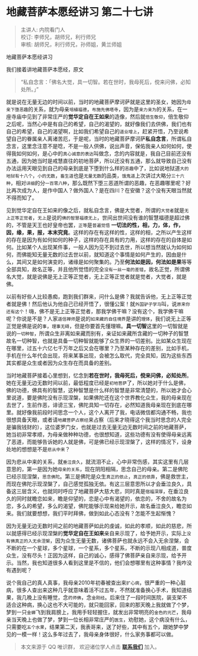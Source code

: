 # 地藏菩萨本愿经讲习 第二十七讲

> 主讲人: 内院看门人 <br />
> 校订: 李师兄，胡师兄，利行师兄 <br />
> 审核: 胡师兄，利行师兄，孙师姐，黄兰师姐 <br />

地藏菩萨本愿经讲习

我们接着讲地藏菩萨本愿经，原文

> “私自念言：「佛名大觉，具一切智。若在世时，我母死后，傥来问佛，必知处所。」”

就是说在无量无边的时间以前，当时的地藏菩萨摩诃萨就是这里的圣女，她因为`母亲下堕恶趣`的关系，就为母亲`培植福德`，`布施先佛塔寺`，因为是`亲力亲为`的关系，在一座寺庙中见到了非常庄严的**觉华定自在王如来**的造像，然后就`倍生敬仰`，倍生敬仰之后呢，当然心中是有自己的希望，自己的渴望的，就好像我们去供佛，我们也有自己的希望，自己的渴望啊，比如我们希望自己的`道业增上`，赶紧开悟，乃至说希望自己的眷属亲人离诸苦厄，于是呢，当时的地藏菩萨摩诃萨**私自念言**，所谓私自念言，这里念注意不是唸，不是一般人供佛，说出声音，保佑我亲人如何如何，使得我如何如何，是心中的`真心诚意的表达`叫做念，念的内容就是，我自己目前还没有五通，因为她当时是戒慧直往的初地菩萨，所以还没有五通，那么就导致自己没有办法运用天眼见到自己的母亲到底是下堕到什么样的`恶趣`中了，比如说地狱道`大的地狱有十八个`，`小的无数`，`畜生道`也是`无量无数`的品类，`饿鬼道`上次讲过大略分`三十六种`，相对`详细`的分`一百零八种`，那么既然下堕三恶道所谓的恶趣，在恶趣哪里呢？好比再次成为人，是作中国人？做外国人？是在四川？在安徽？这个没有天眼当然就不得而知了。

见到觉华定自在王如来的像之后，就私自念言，佛是大觉者，所谓的`大觉者`就是`无上正等正觉者`，`无上`是说的`佛的智慧福德无上`，世间出世间没有谁的智慧福德是超过佛的，不管是天王也好皇帝也罢，`正等`是`普遍觉悟` **一切法的性，相，力，体，作，因，缘，果，报，本末究竟**。这样的存在有这样的性，这样的相，之所以产生这样的存在是因为有如何如何的种子，这样的存在具有的力用，这样的存在的自体是如何。比如某个人出现某件事，一般人因为见不到过去世，所以想当然就认为如何如何，而佛能知无量无数的过去世以前，就知道这个事情是如何产生的，因由是什么，其间又是如何演变的，诸缘是如何聚集的。乃至**何法如是因，何法如是果**等等全部具知，故名正等，并且他所觉悟的完全`没有一丝一毫的差错`，故名正觉，所谓佛名大觉，就是说佛是无上正等正觉者，无上正等正觉者就是觉者，大觉者，就是佛。

以前有好些人比较愚痴，跑到我们群来，问什么是佛？我就告诉他，无上正等正觉者就是佛！然后他认为他自己已经开悟了，很懂公案！就`外国驴子学马`叫，说`原来你还有这个`！嗨，佛不是无上正等正觉者，那我学佛干嘛？没有这个，我学佛干嘛呢？你说是不是？人家`道信禅师`是说的`如来藏的自住境界`是讲的`理体`，我们说无上正等正觉是佛是说的`事`，`理事无碍`，但是你要首先懂理嘛。**具一切智**这里的一切智就是说的`一切种智`，所谓众生非离如来藏而别有，亲证如来藏所含藏的一切种子的智慧故名一切种智，也就是具备一切种智就能够了众生界的一切差别。比如某众生现在在哪里，过五十六亿七千万年之后又会在哪里？乃至某种存在的差别，比如手机，手机在什么年代会出现，将来某事出现，会被怎么取代，完全具知，因为这些东西其实都是众生或者因为众生存在而具备的差别。

当时地藏菩萨接着心里想到，忆念到**若在世时，我母死后，傥来问佛，必知处所**。她在无量无边无数时间以前，最低程度已经是`初地菩萨`了，所以她对于什么是佛，佛的功德，佛具有的智慧，这种智慧是什么样的智慧是非常清楚的，所以她才会心里说道，要是佛陀没有示现涅槃，如果佛陀还在这个世界教化众生，我的母亲现在去世了，生前作恶，诽谤三宝，佛陀具知一切存在，必然知道我母亲现在到底在哪里。就好像我前段时间思念一个人，这个人离开了我，电话微信都沟通不畅，我也很想具备天眼，或者请`地藏菩萨占察经`来占察（后来才晓得这个我当时思念的人完全是骗我钱财的），这位婆罗门女，也就是过去无量无边无数时间之前的地藏菩萨，她当初非常孝顺，为母亲做种种功德，也很想知道，这些功德有没有使得母亲远离了恶道，而能够告诉她的人就是佛，可是佛已经示现涅槃了，这样的情况下，设身处地的想想是不是`悲从中来`？

因为悲从中来的关系，就`垂泣良久`，就流泪不止，心中非常伤感，其实这里有几层意思的，第一是因为她`母亲的关系`，现在阴阳相隔，思念自己的母亲。第二是佛陀已经示现涅槃，`思念佛陀`。第三是佛陀是众生`真正的依止`，`真正的依靠`，佛是救世主，而现在佛陀示现涅槃了，自己感觉孤独无依。有这三层意思所以才会垂泣良久，具备这三层含义，也就同时呼应了地藏菩萨大慈大悲，同时真是`宿福深厚`，在垂泣良久的同时就瞻恋如来，瞻是仰望的，恋是心中有渴望的，依恋的，不舍的故名为恋，多么的希望，多么的渴望，佛陀能够示现来给她开示，故名垂泣良久，瞻恋如来。我们就要想想，我们平时拜佛，做到如此心态没有？怎能不生起惭愧？

因为无量无边无数时间之前的地藏菩萨如此的虔诚，如此的孝顺，如此的慈悲，所以就感得已经示现涅槃的**觉华定自在王如来**亲自来示现了，给予她开示，实际上`没有佛真正的入无余涅槃`，因为众生无量无数，诸佛菩萨也就永远不会入无余涅槃，会不断的在一个星球，多个星球，一个星系，多个星系，不断的示现八相成道，普度众生，没有尽头！正因为这样，自己的诚心，感得了佛菩萨亲自来示现，给予开示。当然，我也知道很多人看到这里是不信的，他们会想哪里有这种事情？我咋没有遇到呢？

说个我自己的真人真事，我母亲2010年初春被查出来`扩心病`，很严重的一种心脏病，很多人查出来这种几乎就意味着活不过五年，不然就准备换心手术，我知道结果，我几晚上没有睡觉，念`药师佛`，念`金刚经`。后来住了一段时间医院，装支架不适合这种病，换心这也不大可能的，就只能回家，回来的那天晚上我就做了个梦，梦到一只`金蝉`飞到我肩膀上，我用手轻轻握住，就发出非常明亮的`金色的光芒`，我母亲当天晚上也做了梦，梦到一位长相非常庄严的`医生`，劝慰她，这个病没有什么，只需要吃`五个水果`，结果第二天，我表哥来，送了好些，其中有五个，跟她梦中梦见的一模一样！这么多年过去了，我母亲身体很好，什么家务事都可以做。

> 本文来源于 QQ 唯识群， 欢迎诸位学人点击 **[联系我们](https://mp.weixin.qq.com/s/lZCfWjmLjgNR165Tx4_bCQ)** 加入。
